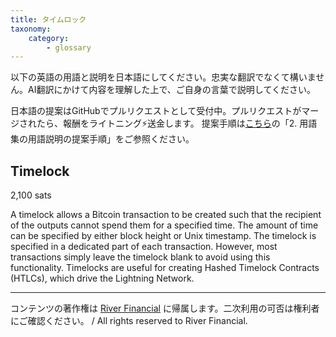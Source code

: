 ```yaml
---
title: タイムロック
taxonomy:
    category:
        - glossary
---
```


以下の英語の用語と説明を日本語にしてください。忠実な翻訳でなくて構いません。AI翻訳にかけて内容を理解した上で、ご自身の言葉で説明してください。

日本語の提案はGitHubでプルリクエストとして受付中。プルリクエストがマージされたら、報酬をライトニング⚡️送金します。
提案手順は[こちら](https://github.com/lostinbitcoin/categories/wiki)の「2. 用語集の用語説明の提案手順」をご参照ください。

## Timelock
2,100 sats

A timelock allows a Bitcoin transaction to be created such that the recipient of the outputs cannot spend them for a specified time. The amount of time can be specified by either block height or Unix timestamp. The timelock is specified in a dedicated part of each transaction. However, most transactions simply leave the timelock blank to avoid using this functionality. Timelocks are useful for creating Hashed Timelock Contracts (HTLCs), which drive the Lightning Network.

---
コンテンツの著作権は [River Financial](https://river.com/) に帰属します。二次利用の可否は権利者にご確認ください。 / All rights reserved to River Financial.
